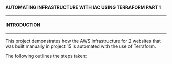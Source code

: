 
#### AUTOMATING INFRASTRUCTURE WITH IAC USING TERRAFORM PART 1

------------------------------------------------------------------

#### INTRODUCTION
------------------------------------------------------------------

This project demonstrates how the AWS infrastructure for 2 websites that was built manually in project 15 is automated with the use of Terraform.

The following outlines the steps taken:
